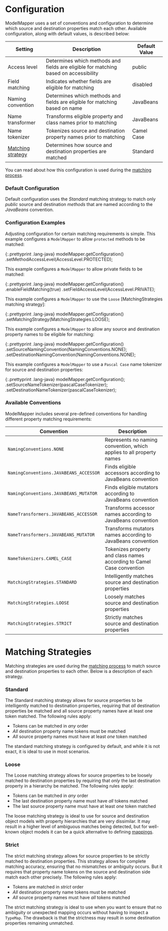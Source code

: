 # Configuration

ModelMapper uses a set of conventions and configuration to determine which source and destination properties match each other. Available configuration, along with default values, is described below:

Setting|Description|Default Value
-------|-----------|-------------
Access level|Determines which methods and fields are eligible for matching based on accessibility|public
Field matching|Indicates whether fields are eligible for matching|disabled
Naming convention|Determines which methods and fields are eligible for matching based on name|JavaBeans
Name transformer|Transforms eligible property and class names prior to matching|JavaBeans
Name tokenizer|Tokenizes source and destination property names prior to matching|Camel Case
[Matching strategy](#matching-strategies)|Determines how source and destination properties are matched|Standard

You can read about how this configuration is used during the [matching process](/user-manual/how-it-works/#matching-process).

### Default Configuration

Default configuration uses the *Standard* matching strategy to match only *public* source and destination *methods* that are named according to the *JavaBeans* convention. 

### Configuration Examples

Adjusting configuration for certain matching requirements is simple. This example configures a `ModelMapper` to allow `protected` methods to be matched:

{:.prettyprint .lang-java}
	modelMapper.getConfiguration()
	  .setMethodAccessLevel(AccessLevel.PROTECTED);

This example configures a `ModelMapper` to allow private fields to be matched:

{:.prettyprint .lang-java}
	modelMapper.getConfiguration()
	  .enableFieldMatching(true)
	  .setFieldAccessLevel(AccessLevel.PRIVATE);

This example configures a `ModelMapper` to use the `Loose` [MatchingStrategies matching strategy]:

{:.prettyprint .lang-java}
	modelMapper.getConfiguration()
	  .setMatchingStrategy(MatchingStrategies.LOOSE);

This example configures a `ModelMapper` to allow any source and destination property names to be eligible for matching:

{:.prettyprint .lang-java}
	modelMapper.getConfiguration()
	  .setSourceNamingConvention(NamingConventions.NONE);
	  .setDestinationNamingConvention(NamingConventions.NONE);

This example configures a `ModelMapper` to use a `Pascal Case` name tokenizer for source and destination properties:

{:.prettyprint .lang-java}
	modelMapper.getConfiguration();
	  .setSourceNameTokenizer(pascalCaseTokenizer);
	  .setDestinationNameTokenizer(pascalCaseTokenizer);

### Available Conventions

ModelMapper includes several pre-defined conventions for handling different property matching requirements:

Convention|Description
----------|-----------
`NamingConventions.NONE`| Represents no naming convention, which applies to all property names
`NamingConventions.JAVABEANS_ACCESSOR`|Finds eligible accessors according to JavaBeans convention
`NamingConventions.JAVABEANS_MUTATOR`|Finds eligible mutators according to JavaBeans convention
`NameTransformers.JAVABEANS_ACCESSOR`|Transforms accessor names according to JavaBeans convention
`NameTransformers.JAVABEANS_MUTATOR`|Transforms mutators names according to JavaBeans convention
`NameTokenizers.CAMEL_CASE`|Tokenizes property and class names according to Camel Case convention
`MatchingStrategies.STANDARD`|Intelligently matches source and destination properties
`MatchingStrategies.LOOSE`|Loosely matches source and destination properties
`MatchingStrategies.STRICT`|Strictly matches source and destination properties

# Matching Strategies

Matching strategies are used during the [matching process](/user-manual/how-it-works/#matching-process) to match source and destination properties to each other. Below is a description of each strategy.

### Standard

The Standard matching strategy allows for source properties to be intelligently matched to destination properties, requiring that _all_ destination properties be matched and all source property names have at least one token matched. The following rules apply: 

  * Tokens can be matched in _any_ order 
  * _All_ destination property name tokens must be matched 
  * _All_ source property names must have at least _one_ token matched

The standard matching strategy is configured by default, and while it is not exact, it is ideal to use in most scenarios.

### Loose

The Loose matching strategy allows for source properties to be loosely matched to destination properties by requiring that _only_ the last destination property in a hierarchy be matched. The following rules apply: 

  * Tokens can be matched in _any_ order 
  * The last destination property name must have _all_ tokens matched 
  * The last source property name must have at least _one_ token matched

The loose matching strategy is ideal to use for source and destination object models with property hierarchies that are very dissimilar. It may result in a higher level of ambiguous matches being detected, but for well-known object models it can be a quick alternative to defining [mappings](/user-manual/property-mapping).

### Strict

The strict matching strategy allows for source properties to be strictly matched to destination properties. This strategy allows for complete matching accuracy, ensuring that no mismatches or ambiguity occurs. But it requires that property name tokens on the source and destination side match each other precisely. The following rules apply: 

  * Tokens are matched in _strict_ order 
  * _All_ destination property name tokens must be matched 
  * _All_ source property names must have _all_ tokens matched 

The strict matching strategy is ideal to use when you want to ensure that no ambiguity or unexpected mapping occurs without having to inspect a `TypeMap`. The drawback is that the strictness may result in some destination properties remaining unmatched.